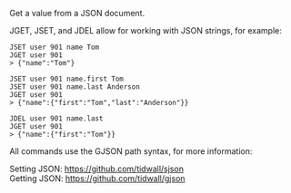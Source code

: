 <!--
layout:  index.html
title:   JGET - Tile38
class:   command
command: jget
-->

Get a value from a JSON document.

JGET, JSET, and JDEL allow for working with JSON strings, for example:

```tile38
JSET user 901 name Tom
JGET user 901
> {"name":"Tom"}

JSET user 901 name.first Tom
JSET user 901 name.last Anderson
JGET user 901
> {"name":{"first":"Tom","last":"Anderson"}}

JDEL user 901 name.last
JGET user 901
> {"name":{"first":"Tom"}}
```

All commands use the GJSON path syntax, for more information:

Setting JSON: https://github.com/tidwall/sjson  
Getting JSON: https://github.com/tidwall/gjson

